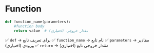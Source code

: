 # Function

```python
def function_name(parameters):  
    #function body
    return value  # مقدار خروجی (اختیاری)
```
✅ `def` → برای تعریف تابع
✅ `function_name` → نام تابع
✅ `parameters` → مقادیر ورودی (اختیاری)
✅ `return` → مقدار خروجی تابع (اختیاری)


